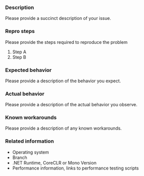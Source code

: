 ### Description

Please provide a succinct description of your issue.

### Repro steps

Please provide the steps required to reproduce the problem

1. Step A
2. Step B

### Expected behavior

Please provide a description of the behavior you expect.

### Actual behavior

Please provide a description of the actual behavior you observe.

### Known workarounds

Please provide a description of any known workarounds.

### Related information

* Operating system
* Branch
* .NET Runtime, CoreCLR or Mono Version
* Performance information, links to performance testing scripts
